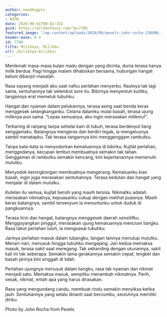 ```yaml
---
author: needhugpls
categories:
- NSFW
date: 2020-09-01T00:02:15Z
guid: https://wildanfauzy.com/?p=7786
featured_image: "/wp-content/uploads/2020/09/pexels-john-rocha-230986.jpg"
header-mask: 0.4
id: 7786
title: Miliknya, Milikku
url: /miliknya-milikku/
---
```


Menikmati masa-masa bulan madu dengan yang dicinta, dunia terasa hanya milik berdua. Pagi hingga malam dihabiskan bersama, hubungan hangat belum dibanjiri masalah.

Rasa sayang menjadi abu saat nafsu perlahan menyerbu. Rautnya tak lagi sama, sentuhannya tak selembut sore itu. Bibirnya menyentuh kulitku, tangannya erat memeluk tubuhku.

Hangat dan nyaman dalam pelukannya, terasa asing saat benda keras menggesek selangkanganku. Celana dalamku mulai basah, terasa ujung miliknya pun sama. &#8220;Lepas semuanya, aku ingin merasakan milikmu!&#8221;.

Terbaring di ranjang tanpa sehelai kain di tubuh, terasa berdenyut liang senggamaku. Batangnya mengeras dan berdiri tegak, ia mengelusnya sambil menatapku. Tak terasa tangannya kini menggenggam rambutku.

Tanpa kata-kata ia menyodorkan kemaluannya di bibirku. Kujilat perlahan, menggodanya, kecupan lembut membuatnya semakin tak tahan. Genggaman di rambutku semakin kencang, kini kejantanannya memenuhi mulutku.

Menyodok kerongkongan membuatnya mengerang. Kemaluanku kian basah, ingin juga merasakan sentuhannya. Terasa kedutan dan hangat yang menjalar di dalam mulutku. 

Kutelan itu semua, kujilat bersih yang masih tersisa. Nikmatku adalah merasakan nikmatnya, kepuasanku cukup dengan melihat puasnya. Masih keras batangnya, sambil tersenyum ia menuntunku untuk duduk di pangkuannya.

Terasa licin dan hangat, batangnya menggesek daerah sensitifku. Menggoyangkan pinggul, merasakan ujung kemaluannya mencium liangku. Rasa takut perlahan luluh, ia menguasai tubuhku.

Jarinya perlahan masuk dalam lubangku, tangan lainnya menutup mulutku. Menari-nari, menusuk hingga tubuhku mengejang. Jari kedua memaksa masuk, terasa sakit saat meregang. Tak sebanding dengan ukurannya, sakit kali ini tak seberapa. Semakin lama gerakannya semakin cepat, lengket dan basah jarinya kini singgah di lidah. 

Perlahan ujungnya menusuk dalam liangku, rasa tak nyaman dan nikmat menjadi satu. Memaksa masuk, sempitku menambah nikmatnya. Perih, sesak, nikmat, entah apa yang harus dirasakan. 

Rasa yang mengundang candu, membuat rindu semakin menyiksa ketika jauh. Sentuhannya yang selalu dinanti saat bercumbu, seutuhnya memiliki diriku.

Photo by John Rocha from Pexels